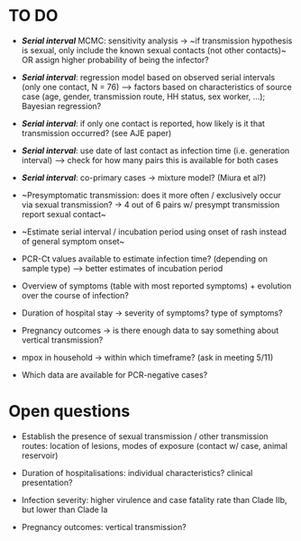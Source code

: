 
# TO DO

* ***Serial interval*** MCMC: sensitivity analysis -> ~if transmission hypothesis is sexual, only include the known sexual contacts (not other contacts)~ OR assign higher probability of being the infector?

* ***Serial interval***: regression model based on observed serial intervals (only one contact, N = 76) --> factors based on characteristics of source case (age, gender, transmission route, HH status, sex worker, ...); Bayesian regression?

* ***Serial interval***: if only one contact is reported, how likely is it that transmission occurred? (see AJE paper)

* ***Serial interval***: use date of last contact as infection time (i.e. generation interval) --> check for how many pairs this is available for both cases

* ***Serial interval***: co-primary cases -> mixture model? (Miura et al?)

* ~Presymptomatic transmission: does it more often / exclusively occur via sexual transmission? -> 4 out of 6 pairs w/ presympt transmission report sexual contact~

* ~Estimate serial interval / incubation period using onset of rash instead of general symptom onset~

* PCR-Ct values available to estimate infection time? (depending on sample type) --> better estimates of incubation period

* Overview of symptoms (table with most reported symptoms) + evolution over the course of infection?

* Duration of hospital stay -> severity of symptoms? type of symptoms?

* Pregnancy outcomes -> is there enough data to say something about vertical transmission?

* mpox in household -> within which timeframe? (ask in meeting 5/11)

* Which data are available for PCR-negative cases?
 

# Open questions

* Establish the presence of sexual transmission / other transmission routes: location of lesions, modes of exposure (contact w/ case, animal reservoir)

* Duration of hospitalisations: individual characteristics? clinical presentation?

* Infection severity: higher virulence and case fatality rate than Clade IIb, but lower than Clade Ia

* Pregnancy outcomes: vertical transmission?

